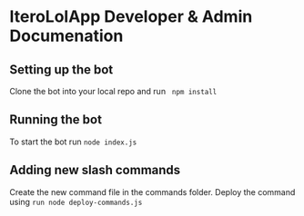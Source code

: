 # IteroLolApp Developer & Admin Documenation

## Setting up the bot

Clone the bot into your local repo and run ``` npm install```

## Running the bot

To start the bot run ```node index.js```

## Adding new slash commands

Create the new command file in the commands folder. Deploy the command using ```run node deploy-commands.js```